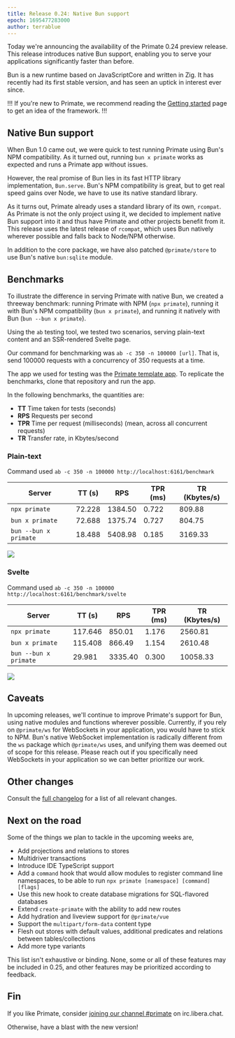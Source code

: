 ```yaml
---
title: Release 0.24: Native Bun support
epoch: 1695477283000
author: terrablue
---
```

Today we're announcing the availability of the Primate 0.24 preview release.
This release introduces native Bun support, enabling you to serve your
applications significantly faster than before.

Bun is a new runtime based on JavaScriptCore and written in Zig. It has
recently had its first stable version, and has seen an uptick in interest ever
since.

!!!
If you're new to Primate, we recommend reading the [Getting started] page to
get an idea of the framework.
!!!

## Native Bun support

When Bun 1.0 came out, we were quick to test running Primate using Bun's NPM
compatibility. As it turned out, running `bun x primate` works as expected and
runs a Primate app without issues.

However, the real promise of Bun lies in its fast HTTP library implementation,
`Bun.serve`. Bun's NPM compatibility is great, but to get real speed gains over
Node, we have to use its native standard library.

As it turns out, Primate already uses a standard library of its own, `rcompat`.
As Primate is not the only project using it, we decided to implement native Bun
support into it and thus have Primate and other projects benefit from it. This
release uses the latest release of `rcompat`, which uses Bun natively wherever
possible and falls back to Node/NPM otherwise.

In addition to the core package, we have also patched `@primate/store` to use
Bun's native `bun:sqlite` module.

## Benchmarks

To illustrate the difference in serving Primate with native Bun, we created a
threeway benchmark: running Primate with NPM (`npx primate`), running it with
Bun's NPM compatibility (`bun x primate`), and running it natively with Bun
(`bun --bun x primate`).

Using the `ab` testing tool, we tested two scenarios, serving plain-text
content and an SSR-rendered Svelte page.

Our command for benchmarking was `ab -c 350 -n 100000 [url]`. That is, send
100000 requests with a concurrency of 350 requests at a time.

The app we used for testing was the [Primate template app][template-app].
To replicate the benchmarks, clone that repository and run the app.

In the following benchmarks, the quantities are:
* **TT** Time taken for tests (seconds)
* **RPS** Requests per second
* **TPR** Time per request (milliseconds) (mean, across all concurrent requests)
* **TR** Transfer rate, in Kbytes/second

### Plain-text

Command used `ab -c 350 -n 100000 http://localhost:6161/benchmark`

|Server               |TT (s)|RPS    |TPR (ms)|TR (Kbytes/s)
|---------------------|------|-------|--------|------------|
|`npx primate`        |72.228|1384.50|0.722   |809.88      |
|`bun x primate`      |72.688|1375.74|0.727   |804.75      |
|`bun --bun x primate`|18.488|5408.98|0.185   |3169.33     |

![](/bun-benchmark-plain.png)

### Svelte

Command used `ab -c 350 -n 100000 http://localhost:6161/benchmark/svelte`

|Server               |TT (s) |RPS    |TPR (ms)|TR (Kbytes/s)
|---------------------|-------|-------|--------|------------|
|`npx primate`        |117.646|850.01 |1.176   |2560.81     |
|`bun x primate`      |115.408|866.49 |1.154   |2610.48     |
|`bun --bun x primate`|29.981 |3335.40|0.300   |10058.33    |

![](/bun-benchmark-svelte.png)

## Caveats

In upcoming releases, we'll continue to improve Primate's support for Bun,
using native modules and functions wherever possible. Currently, if you rely on
`@primate/ws` for WebSockets in your application, you would have to stick to
NPM. Bun's native WebSocket implementation is radically different from the `ws`
package which `@primate/ws` uses, and unifying them was deemed out of scope for
this release. Please reach out if you specifically need WebSockets in your
application so we can better prioritize our work.

## Other changes

Consult the [full changelog][changelog] for a list of all relevant changes.

## Next on the road

Some of the things we plan to tackle in the upcoming weeks are,

* Add projections and relations to stores
* Multidriver transactions
* Introduce IDE TypeScript support
* Add a `command` hook that would allow modules to register command line
  namespaces, to be able to run `npx primate [namespace] [command] [flags]`
* Use this new hook to create database migrations for SQL-flavored databases
* Extend `create-primate` with the ability to add new routes
* Add hydration and liveview support for `@primate/vue`
* Support the `multipart/form-data` content type
* Flesh out stores with default values, additional predicates and relations
  between tables/collections
* Add more type variants

This list isn't exhaustive or binding. None, some or all of these features may
be included in 0.25, and other features may be prioritized according to
feedback.

## Fin

If you like Primate, consider [joining our channel #primate][irc] on
irc.libera.chat.

Otherwise, have a blast with the new version!

[Getting started]: /guide/getting-started
[irc]: https://web.libera.chat#primate
[changelog]: https://github.com/primate-run/primate/releases/tag/0.24.0
[template-app]: https://github.com/primate-run/app
